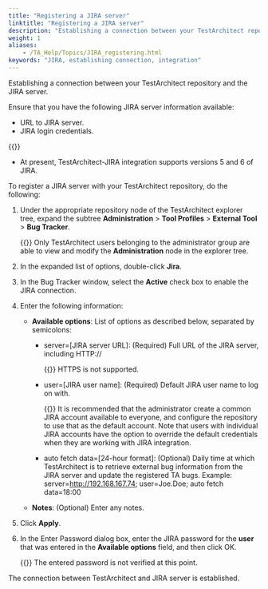 ```yaml
--- 
title: "Registering a JIRA server"
linktitle: "Registering a JIRA server"
description: "Establishing a connection between your TestArchitect repository and the JIRA server."
weight: 1
aliases: 
    - /TA_Help/Topics/JIRA_registering.html
keywords: "JIRA, establishing connection, integration"
---
```


Establishing a connection between your TestArchitect repository and the JIRA server.

Ensure that you have the following JIRA server information available:

-   URL to JIRA server.
-   JIRA login credentials.

{{<note>}}

-   At present, TestArchitect-JIRA integration supports versions 5 and 6 of JIRA.

To register a JIRA server with your TestArchitect repository, do the following:

1.  Under the appropriate repository node of the TestArchitect explorer tree, expand the subtree **Administration** \> **Tool Profiles** \> **External Tool** \> **Bug Tracker**.

    {{<note>}} Only TestArchitect users belonging to the administrator group are able to view and modify the **Administration** node in the explorer tree.

2.  In the expanded list of options, double-click **Jira**.

3.  In the Bug Tracker window, select the **Active** check box to enable the JIRA connection.

4.  Enter the following information:

    -   **Available options**: List of options as described below, separated by semicolons:

        -   server=\[JIRA server URL\]: \(Required\) Full URL of the JIRA server, including HTTP://

            {{<restriction>}} HTTPS is not supported.

        -   user=\[JIRA user name\]: \(Required\) Default JIRA user name to log on with.

            {{<tip>}} It is recommended that the administrator create a common JIRA account available to everyone, and configure the repository to use that as the default account. Note that users with individual JIRA accounts have the option to override the default credentials when they are working with JIRA integration.

        -   auto fetch data=\[24-hour format\]: \(Optional\) Daily time at which TestArchitect is to retrieve external bug information from the JIRA server and update the registered TA bugs.
        Example: server=http://192.168.167.74; user=Joe.Doe; auto fetch data=18:00

    -   **Notes**: \(Optional\) Enter any notes.
5.  Click **Apply**.

6.  In the Enter Password dialog box, enter the JIRA password for the **user** that was entered in the **Available options** field, and then click OK.

    {{<note>}} The entered password is not verified at this point.


The connection between TestArchitect and JIRA server is established.



